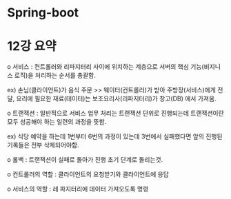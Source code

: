 # Spring-boot
 
 # 12강 요약
 ο 서비스 : 컨트롤러와 리파지터리 사이에 위치하는 계층으로 서버의 핵심 기능(비지니스 로직)을 처리하는 순서를 총괄함.
 
 ex) 손님(클라이언트)가 음식 주문 >> 웨이터(컨트롤러)가 받아 주방장(서비스)에게 전달, 요리에 필요한 재료(데이터)는 보조요리사(리파지터리)가 창고(DB) 에서 가져옴.
 
 ο 트랜잭션 : 일반적으로 서비스 업무 처리는 트랜잭션 단위로 진행되는데 트랜잭션이란 모두 성공해야 하는 일련의 과정을 뜻함.
 
 ex) 식당 예약을 하는데 1번부터 6번의 과정이 있는데 3번에서 실패했다면 앞의 진행된 기록들은 전부 삭제되어야함. 

ο 롤백 : 트랜잭션이 실패로 돌아가 진행 초기 단계로 돌리는것.

ο 컨트롤러의 역할 : 클라이언트의 요청받기와 클라이언트에 응답



ο 서비스의 역할 : 레 파지터리에 데이터 가져오도록 명령

